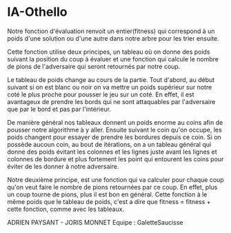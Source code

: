 # IA-Othello

Notre fonction d'évaluation renvoit un entier(fitness) qui correspond à un poids d'une solution ou d'une autre dans notre arbre pour les trier ensuite.

Cette fonction utilise deux principes, un tableau où on donne des poids suivant la position du coup à évaluer et une fonction qui calcule le nombre de pions de l'adversaire qui seront retournés par notre coup.

Le tableau de poids change au cours de la partie. Tout d'abord, au début suivant si on est blanc ou noir on va mettre un poids supérieur sur notre coté le plus proche pour pousser le jeu sur un coté. En effet, il est avantageux de prendre les bords qui ne sont attaquables par l'adversaire que par le bord et pas par l'intérieur.

De manière général nos tableaux donnent un poids enorme au coins afin de pousser notre algorithme à y aller. Ensuite suivant le coin qu'on occupe, les poids changent pour essayer de prendre les bordures depuis ce coin. Si on possède aucoun coin, au bout de  itérations, on a un tableau général qui donne des poids évitant les colonnes et les lignes juste avant les lignes et colonnes de bordure et plus fortement les point qui entourent les coins pour éviter de les donner à notre adversaire.

Notre deuxième principe, est une fonction qui va calculer pour chaque coup qu'on veut faire le nombre de pions retournées par ce coup. En effet, plus un coup tourne de pions, plus il est bon en général. Cette fonction à le même poids que le tableau de poids, c'est a dire que fitness = fitness + cette fonction, comme avec les tableaux.

ADRIEN PAYSANT - JORIS MONNET
Equipe : GaletteSaucisse
